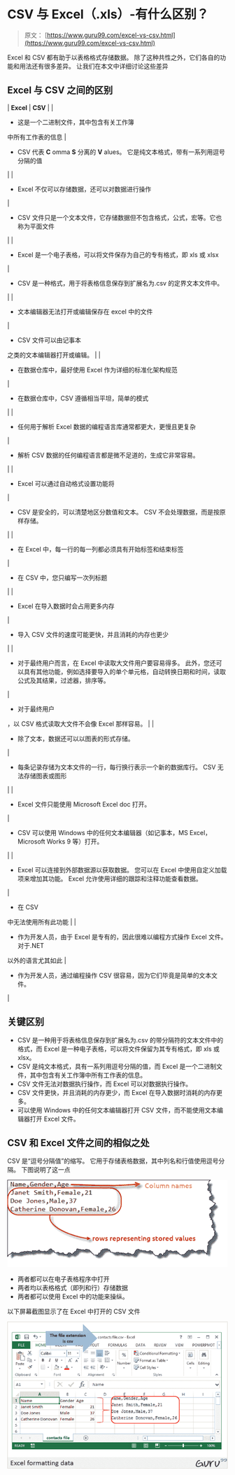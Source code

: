 # CSV 与 Excel（.xls）-有什么区别？

> 原文： [https://www.guru99.com/excel-vs-csv.html](https://www.guru99.com/excel-vs-csv.html)

Excel 和 CSV 都有助于以表格格式存储数据。 除了这种共性之外，它们各自的功能和用法还有很多差异。 让我们在本文中详细讨论这些差异

## **Excel 与 CSV 之间的区别**

|  **Excel**  |  **CSV**  |
| 

*   这是一个二进制文件，其中包含有关工作簿

中所有工作表的信息 | 

*   CSV 代表 **C** omma **S** 分离的 **V** alues。 它是纯文本格式，带有一系列用逗号分隔的值

 |
| 

*   Excel 不仅可以存储数据，还可以对数据进行操作

 | 

*   CSV 文件只是一个文本文件，它存储数据但不包含格式，公式，宏等。它也称为平面文件

 |
| 

*   Excel 是一个电子表格，可以将文件保存为自己的专有格式，即 xls 或 xlsx

 | 

*   CSV 是一种格式，用于将表格信息保存到扩展名为.csv 的定界文本文件中。

 |
| 

*   文本编辑器无法打开或编辑保存在 excel 中的文件

 | 

*   CSV 文件可以由记事本

之类的文本编辑器打开或编辑。 |
| 

*   在数据仓库中，最好使用 Excel 作为详细的标准化架构规范

 | 

*   在数据仓库中，CSV 遵循相当平坦，简单的模式

 |
| 

*   任何用于解析 Excel 数据的编程语言库通常都更大，更慢且更复杂

 | 

*   解析 CSV 数据的任何编程语言都是微不足道的，生成它非常容易。

 |
| 

*   Excel 可以通过自动格式设置功能将

 | 

*   CSV 是安全的，可以清楚地区分数值和文本。 CSV 不会处理数据，而是按原样存储。

 |
| 

*   在 Excel 中，每一行的每一列都必须具有开始标签和结束标签

 | 

*   在 CSV 中，您只编写一次列标题

 |
| 

*   Excel 在导入数据时会占用更多内存

 | 

*   导入 CSV 文件的速度可能更快，并且消耗的内存也更少

 |
| 

*   对于最终用户而言，在 Excel 中读取大文件用户要容易得多。 此外，您还可以具有其他功能，例如选择要导入的单个单元格，自动转换日期和时间，读取公式及其结果，过滤器，排序等。

 | 

*   对于最终用户

，以 CSV 格式读取大文件不会像 Excel 那样容易。 |
| 

*   除了文本，数据还可以以图表的形式存储。

 | 

*   每条记录存储为文本文件的一行，每行换行表示一个新的数据库行。 CSV 无法存储图表或图形

 |
| 

*   Excel 文件只能使用 Microsoft Excel doc 打开。

 | 

*   CSV 可以使用 Windows 中的任何文本编辑器（如记事本，MS Excel，Microsoft Works 9 等）打开。

 |
| 

*   Excel 可以连接到外部数据源以获取数据。 您可以在 Excel 中使用自定义加载项来增加其功能。 Excel 允许使用详细的跟踪和注释功能查看数据。

 | 

*   在 CSV

中无法使用所有此功能 |
| 

*   作为开发人员，由于 Excel 是专有的，因此很难以编程方式操作 Excel 文件。 对于.NET

以外的语言尤其如此 | 

*   作为开发人员，通过编程操作 CSV 很容易，因为它们毕竟是简单的文本文件。

 |

## 关键区别

*   CSV 是一种用于将表格信息保存到扩展名为.csv 的带分隔符的文本文件中的格式，而 Excel 是一种电子表格，可以将文件保留为其专有格式，即 xls 或 xlsx。
*   CSV 是纯文本格式，具有一系列用逗号分隔的值，而 Excel 是一个二进制文件，其中包含有关工作簿中所有工作表的信息。
*   CSV 文件无法对数据执行操作，而 Excel 可以对数据执行操作。
*   CSV 文件更快，并且消耗的内存更少，而 Excel 在导入数据时消耗的内存更多。
*   可以使用 Windows 中的任何文本编辑器打开 CSV 文件，而不能使用文本编辑器打开 Excel 文件。

## CSV 和 Excel 文件之间的相似之处

CSV 是“逗号分隔值”的缩写。 它用于存储表格数据，其中列名和行值使用逗号分隔。 下图说明了这一点

![Introduction to Microsoft Excel](img/ab7c4b885ae593ef8958ebbe2d2ec272.png "Introduction to Microsoft Excel")

*   两者都可以在电子表格程序中打开
*   两者均以表格格式（即列和行）存储数据
*   两者都可以使用 Excel 中的功能来操纵。

以下屏幕截图显示了在 Excel 中打开的 CSV 文件

![Introduction to Microsoft Excel](img/918a0197c7ddae15c7ecdf194f6539d3.png "Introduction to Microsoft Excel")
